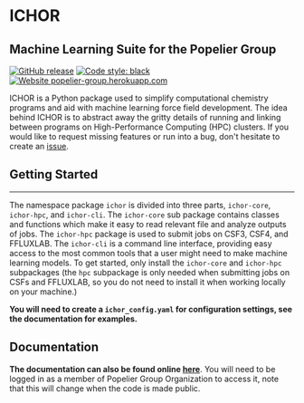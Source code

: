 # ICHOR
## Machine Learning Suite for the Popelier Group

[![GitHub release](https://img.shields.io/badge/release-v2.1-blue)](https://github.com/popelier-group/ICHOR/releases/)
[![Code style: black](https://img.shields.io/badge/code%20style-black-000000.svg)](https://github.com/psf/black)
[![Website popelier-group.herokuapp.com](https://img.shields.io/website-up-down-green-red/http/shields.io.svg)](https://popelier-group.herokuapp.com/docs/ichor/ichor/)

ICHOR is a Python package used to simplify computational chemistry programs and aid with machine learning force field development. The idea behind ICHOR is to abstract away the gritty details of running and linking between programs on High-Performance Computing (HPC) clusters. If you would like to request missing features or run into a bug, don't hesitate to create an [issue](https://github.com/popelier-group/ICHOR/issues).

## Getting Started
---
The namespace package `ichor` is divided into three parts, `ichor-core`, `ichor-hpc`, and `ichor-cli`. The `ichor-core` sub package contains classes and functions which make it easy to read relevant file and analyze outputs of jobs. The `ichor-hpc` package is used to submit jobs on CSF3, CSF4, and FFLUXLAB. The `ichor-cli` is a command line interface, providing easy access to the most common tools that a user might need to make machine learning models. To get started, only install the `ichor-core` and `ichor-hpc` subpackages (the `hpc` subpackage is only needed when submitting jobs on CSFs and FFLUXLAB, so you do not need to install it when working locally on your machine.)

**You will need to create a `ichor_config.yaml` for configuration settings, see the documentation for examples.**

## Documentation

**The documentation can also be found online [here](https://studious-adventure-rr4kzlv.pages.github.io/)**. You will need to be logged in as a member of Popelier Group Organization to access it, note that this will change when the code is made public.
